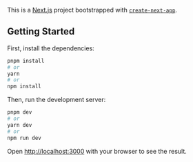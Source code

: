 This is a [Next.js](https://nextjs.org/) project bootstrapped with [`create-next-app`](https://github.com/vercel/next.js/tree/canary/packages/create-next-app).

## Getting Started

First, install the dependencies:

```bash
pnpm install
# or
yarn
# or
npm install
```

Then, run the development server:

```bash
pnpm dev
# or
yarn dev
# or
npm run dev
```

Open [http://localhost:3000](http://localhost:3000) with your browser to see the result.
